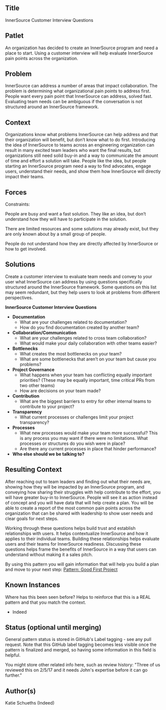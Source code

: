 ## Title

InnerSource Customer Interview Questions


## **Patlet**

An organization has decided to create an InnerSource program and need a place to start. Using a customer interview will help evaluate InnerSource pain points across the organization.


## **Problem**

InnerSource can address a number of areas that impact collaboration. The problem is determining what organizational pain points to address first. People want every pain point that InnerSource can address, solved fast. Evaluating team needs can be ambiguous if the conversation is not structured around an InnerSource framework. 


## **Context**

Organizations know what problems InnerSource can help address and that their organization will benefit, but don’t know what to do first. Introducing the idea of InnerSource to teams across an engineering organization can result in many excited team leaders who want the final results, but organizations still need solid buy-in and a way to communicate the amount of time and effort a solution will take. People like the idea, but people starting an InnerSource program need a way to find advocates, engage users, understand their needs, and show them how InnerSource will directly impact their teams. 


## **Forces**

Constraints:

People are busy and want a fast solution. They like an idea, but don’t understand how they will have to participate in the solution.

There are limited resources and some solutions may already exist, but they are only known about by a small group of people.  

People do not understand how they are directly affected by InnerSource or how to get involved.


## **Solutions**

Create a customer interview to evaluate team needs and convey to your user what InnerSource can address by using questions specifically structured around the InnerSource framework. Some questions on this list may seem redundant, but they help users to look at problems from different perspectives.

**InnerSource Customer Interview Questions**

* **Documentation**
    * What are your challenges related to documentation?
    * How do you find documentation created by another team?
* **Collaboration/Communication**
    * What are your challenges related to cross team collaboration?
    * What would make your daily collaboration with other teams easier?
* **Bottlenecks**
    * What creates the most bottlenecks on your team?
    * What are some bottlenecks that aren’t on your team but cause you problems?
* **Project Governance**
    * What happens when your team has conflicting equally important priorities? (These may be equally important, time critical PRs from two other teams)
    * How are decisions on your team made? 
* **Contribution**
    * What are the biggest barriers to entry for other internal teams to contribute to your project? 
* **Transparency**
    * What current processes or challenges limit your project transparency? 
* **Processes**
    * What new processes would make your team more successful? This is any process you may want if there were no limitations. What processes or structures do you wish were in place?
    * Are there any current processes in place that hinder performance?
* **Who else should we be talking to?**

 
## **Resulting Context**

After reaching out to team leaders and finding out what their needs are, showing how they will be impacted by an InnerSource program, and conveying how sharing their struggles with help contribute to the effort, you will have greater buy-in to InnerSource. People will see it as action instead of concept and you will have data that will help create a plan. You will be able to create a report of the most common pain points across the organization that can be shared with leadership to show user needs and clear goals for next steps.

Working through these questions helps build trust and establish relationships with users. It helps contextualize InnerSource and how it applies to their individual teams. Building these relationships helps evaluate users and their teams for InnerSource readiness. Discussing these questions helps frame the benefits of InnerSource in a way that users can understand without making it a sales pitch. 

By using this pattern you will gain information that will help you build a plan and  move to your next step: [Pattern: Good First Project](https://github.com/InnerSourceCommons/InnerSourcePatterns/blob/main/patterns/1-initial/good-first-project.md)


## **Known Instances**

Where has this been seen before? Helps to reinforce that this is a REAL pattern and that you match the context.

* Indeed


## **Status (optional until merging)**


General pattern status is stored in GitHub's Label tagging - see any pull request. Note that this GitHub label tagging becomes less visible once the pattern is finalized and merged, so having some information in this field is helpful.

You might store other related info here, such as review history: "Three of us reviewed this on 2/5/17 and it needs John's expertise before it can go further."


## **Author(s)**

Katie Schueths (Indeed)
